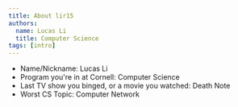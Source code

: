 ```yaml
---
title: About lir15
authors:
  name: Lucas Li
  title: Computer Science
tags: [intro]
---
```


- Name/Nickname: Lucas Li
- Program you're in at Cornell: Computer Science
- Last TV show you binged, or a movie you watched: Death Note
- Worst CS Topic: Computer Network

